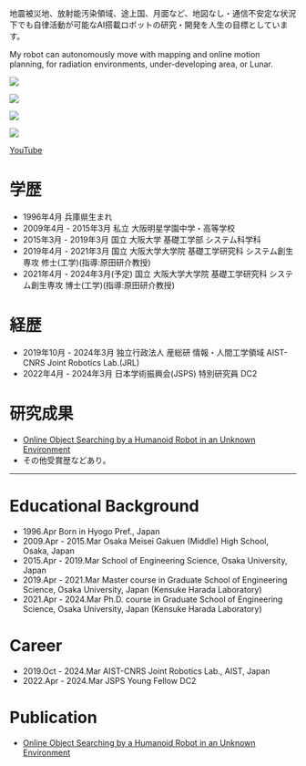 地震被災地、放射能汚染領域、途上国、月面など、地図なし・通信不安定な状況下でも自律活動が可能なAI搭載ロボットの研究・開発を人生の目標としています。

My robot can autonomously move with mapping and online motion planning, for radiation environments, under-developing area, or Lunar.


[![](https://img.youtube.com/vi/G4TL71bgmY4/0.jpg)](https://www.youtube.com/watch?v=G4TL71bgmY4)

[![](https://img.youtube.com/vi/eNSgVcE5eg4/0.jpg)](https://www.youtube.com/watch?v=eNSgVcE5eg4)

[![](https://img.youtube.com/vi/2rr84jnez4k/0.jpg)](https://www.youtube.com/watch?v=2rr84jnez4k)

[![](https://img.youtube.com/vi/q-xpZdomM0k/0.jpg)](https://www.youtube.com/watch?v=q-xpZdomM0k)


[YouTube](https://www.youtube.com/@masatotsuru558)



# 学歴
* 1996年4月 兵庫県生まれ
* 2009年4月 - 2015年3月 私立 大阪明星学園中学・高等学校
* 2015年3月 - 2019年3月 国立 大阪大学 基礎工学部 システム科学科
* 2019年4月 - 2021年3月 国立 大阪大学大学院 基礎工学研究科 システム創生専攻 修士(工学)(指導:原田研介教授)
* 2021年4月 - 2024年3月(予定) 国立 大阪大学大学院 基礎工学研究科 システム創生専攻 博士(工学)(指導:原田研介教授)

# 経歴
* 2019年10月 - 2024年3月 独立行政法人 産総研 情報・人間工学領域 AIST-CNRS Joint Robotics Lab.(JRL)
* 2022年4月 - 2024年3月 日本学術振興会(JSPS) 特別研究員 DC2

# 研究成果
* [Online Object Searching by a Humanoid Robot in an Unknown Environment](https://ieeexplore.ieee.org/document/9361266)
* その他受賞歴などあり。

---


# Educational Background
* 1996.Apr Born in Hyogo Pref., Japan
* 2009.Apr - 2015.Mar Osaka Meisei Gakuen (Middle) High School, Osaka, Japan
* 2015.Apr - 2019.Mar School of Engineering Science, Osaka University, Japan
* 2019.Apr - 2021.Mar Master course in Graduate School of Engineering Science, Osaka University, Japan (Kensuke Harada Laboratory)
* 2021.Apr - 2024.Mar Ph.D. course in Graduate School of Engineering Science, Osaka University, Japan (Kensuke Harada Laboratory)

# Career

* 2019.Oct - 2024.Mar AIST-CNRS Joint Robotics Lab., AIST, Japan
* 2022.Apr - 2024.Mar JSPS Young Fellow DC2



# Publication
* [Online Object Searching by a Humanoid Robot in an Unknown Environment](https://ieeexplore.ieee.org/document/9361266)


